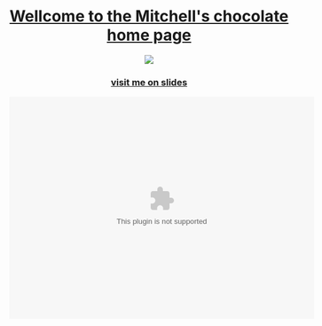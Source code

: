 <html>
  <head>
    <title>Mitchell's chocolate home page</title>
  </head>
<body>
  <a href="https://docs.google.com/presentation/d/1cr1zAaiRUxEsKgfWg_3jPBZHK8FQhSLjV7GZCLmAi-4/edit?usp=sharing">
  <center><h1>Wellcome to the Mitchell's chocolate home page</h1></center>
  <center><img src='https://assets.fortnumandmason.com/app/public/spree/products/8296/poster/tablet_landscape/2142820_3.jpg?1452535252'></center>
  <center><h3>visit me on slides</h3></center>
</a>
  <center><embed src="WN287MM4YWN4.swf" width="550" height="400"> </embed></center>
</body>
</html>
